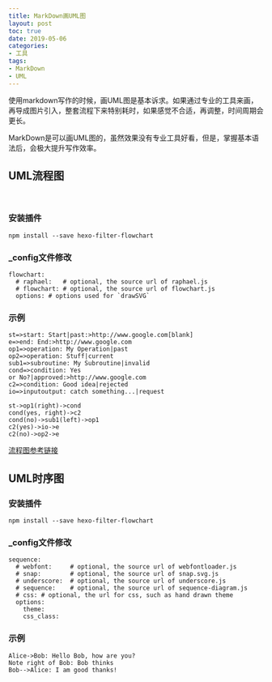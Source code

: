```yaml
---
title: MarkDown画UML图
layout: post
toc: true
date: 2019-05-06
categories: 
- 工具
tags: 
- MarkDown
- UML
---
```

使用markdown写作的时候，画UML图是基本诉求。如果通过专业的工具来画，再导成图片引入，整套流程下来特别耗时，如果感觉不合适，再调整，时间周期会更长。

MarkDown是可以画UML图的，虽然效果没有专业工具好看，但是，掌握基本语法后，会极大提升写作效率。
<!-- more-->

## UML流程图
​
### 安装插件

```
npm install --save hexo-filter-flowchart
```

### _config文件修改
~~~
flowchart:
  # raphael:   # optional, the source url of raphael.js
  # flowchart: # optional, the source url of flowchart.js
  options: # options used for `drawSVG`
~~~

### 示例

```flow
st=>start: Start|past:>http://www.google.com[blank]
e=>end: End:>http://www.google.com
op1=>operation: My Operation|past
op2=>operation: Stuff|current
sub1=>subroutine: My Subroutine|invalid
cond=>condition: Yes
or No?|approved:>http://www.google.com
c2=>condition: Good idea|rejected
io=>inputoutput: catch something...|request

st->op1(right)->cond
cond(yes, right)->c2
cond(no)->sub1(left)->op1
c2(yes)->io->e
c2(no)->op2->e
```

[流程图参考链接](https://github.com/bubkoo/hexo-filter-flowchart/blob/master/README.md)

## UML时序图

### 安装插件

```
npm install --save hexo-filter-flowchart
```

### _config文件修改
~~~
sequence:
  # webfont:     # optional, the source url of webfontloader.js
  # snap:        # optional, the source url of snap.svg.js
  # underscore:  # optional, the source url of underscore.js
  # sequence:    # optional, the source url of sequence-diagram.js
  # css: # optional, the url for css, such as hand drawn theme 
  options: 
    theme: 
    css_class: 
~~~

### 示例

```sequence
Alice->Bob: Hello Bob, how are you?
Note right of Bob: Bob thinks
Bob-->Alice: I am good thanks!
```